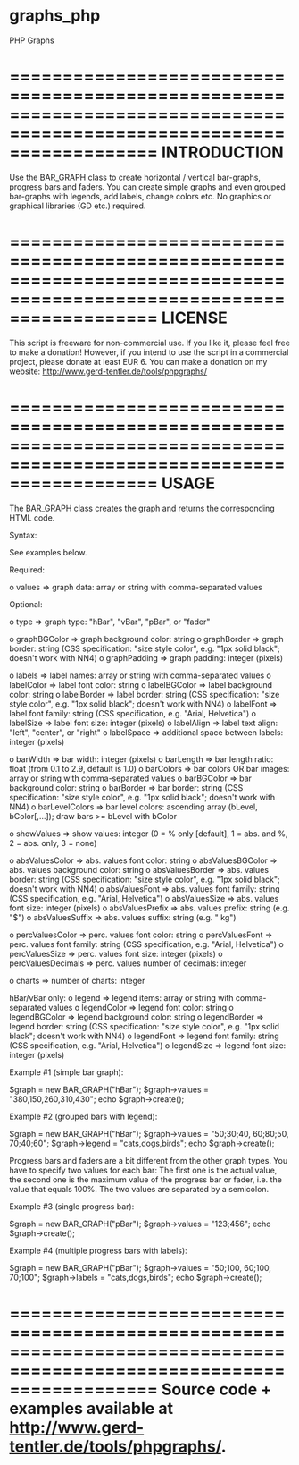 graphs_php
==========

PHP Graphs

======================================================================================================================
INTRODUCTION
======================================================================================================================
Use the BAR_GRAPH class to create horizontal / vertical bar-graphs, progress bars and faders. You can
create simple graphs and even grouped bar-graphs with legends, add labels, change colors etc. No graphics
or graphical libraries (GD etc.) required.

======================================================================================================================
LICENSE
======================================================================================================================
This script is freeware for non-commercial use. If you like it, please feel free to make a donation!
However, if you intend to use the script in a commercial project, please donate at least EUR 6.
You can make a donation on my website: http://www.gerd-tentler.de/tools/phpgraphs/

======================================================================================================================
USAGE
======================================================================================================================
The BAR_GRAPH class creates the graph and returns the corresponding HTML code.

Syntax:

See examples below.

Required:

  o values => graph data: array or string with comma-separated values

Optional:

  o type => graph type: "hBar", "vBar", "pBar", or "fader"

  o graphBGColor => graph background color: string
  o graphBorder => graph border: string (CSS specification: "size style color", e.g. "1px solid black"; doesn't work with NN4)
  o graphPadding => graph padding: integer (pixels)

  o labels => label names: array or string with comma-separated values
  o labelColor => label font color: string
  o labelBGColor => label background color: string
  o labelBorder => label border: string (CSS specification: "size style color", e.g. "1px solid black"; doesn't work with NN4)
  o labelFont => label font family: string (CSS specification, e.g. "Arial, Helvetica")
  o labelSize => label font size: integer (pixels)
  o labelAlign => label text align: "left", "center", or "right"
  o labelSpace => additional space between labels: integer (pixels)

  o barWidth => bar width: integer (pixels)
  o barLength => bar length ratio: float (from 0.1 to 2.9, default is 1.0)
  o barColors => bar colors OR bar images: array or string with comma-separated values
  o barBGColor => bar background color: string
  o barBorder => bar border: string (CSS specification: "size style color", e.g. "1px solid black"; doesn't work with NN4)
  o barLevelColors => bar level colors: ascending array (bLevel, bColor[,...]); draw bars >= bLevel with bColor

  o showValues => show values: integer (0 = % only [default], 1 = abs. and %, 2 = abs. only, 3 = none)

  o absValuesColor => abs. values font color: string
  o absValuesBGColor => abs. values background color: string
  o absValuesBorder => abs. values border: string (CSS specification: "size style color", e.g. "1px solid black"; doesn't work with NN4)
  o absValuesFont => abs. values font family: string (CSS specification, e.g. "Arial, Helvetica")
  o absValuesSize => abs. values font size: integer (pixels)
  o absValuesPrefix => abs. values prefix: string (e.g. "$")
  o absValuesSuffix => abs. values suffix: string (e.g. " kg")

  o percValuesColor => perc. values font color: string
  o percValuesFont => perc. values font family: string (CSS specification, e.g. "Arial, Helvetica")
  o percValuesSize => perc. values font size: integer (pixels)
  o percValuesDecimals => perc. values number of decimals: integer

  o charts => number of charts: integer

  hBar/vBar only:
  o legend => legend items: array or string with comma-separated values
  o legendColor => legend font color: string
  o legendBGColor => legend background color: string
  o legendBorder => legend border: string (CSS specification: "size style color", e.g. "1px solid black"; doesn't work with NN4)
  o legendFont => legend font family: string (CSS specification, e.g. "Arial, Helvetica")
  o legendSize => legend font size: integer (pixels)

Example #1 (simple bar graph):

  $graph = new BAR_GRAPH("hBar");
  $graph->values = "380,150,260,310,430";
  echo $graph->create();

Example #2 (grouped bars with legend):

  $graph = new BAR_GRAPH("hBar");
  $graph->values = "50;30;40, 60;80;50, 70;40;60";
  $graph->legend = "cats,dogs,birds";
  echo $graph->create();

Progress bars and faders are a bit different from the other graph types. You have to specify two values
for each bar: The first one is the actual value, the second one is the maximum value of the progress bar
or fader, i.e. the value that equals 100%. The two values are separated by a semicolon.

Example #3 (single progress bar):

  $graph = new BAR_GRAPH("pBar");
  $graph->values = "123;456";
  echo $graph->create();

Example #4 (multiple progress bars with labels):

  $graph = new BAR_GRAPH("pBar");
  $graph->values = "50;100, 60;100, 70;100";
  $graph->labels = "cats,dogs,birds";
  echo $graph->create();

======================================================================================================================
Source code + examples available at http://www.gerd-tentler.de/tools/phpgraphs/.
======================================================================================================================
